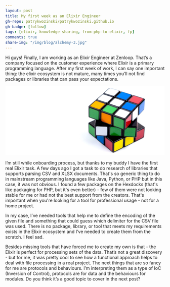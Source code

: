 ```yaml
---
layout: post
title: My first week as an Elixir Engineer
gh-repo: patrykwozinski/patrykwozinski.github.io
gh-badge: [follow]
tags: [elixir, knowledge sharing, from-php-to-elixir, fp]
comments: true
share-img: "/img/blog/alchemy-3.jpg"
---
```


Hi guys!
Finally, I am working as an Elixir Engineer at Zenloop. That’s a company focused on the customer experience where Elixir is a primary programming language. After my first week of work, I can say one important thing: the elixir ecosystem is not mature, many times you’ll not find packages or libraries that can pass your expectations.

<p align="center">
    <img src="/img/blog/alchemy-3.jpg" alt="Alchemy"/>
</p>

I’m still while onboarding process, but thanks to my buddy I have the first real Elixir task. A few days ago I got a task to do research of libraries that supports parsing CSV and XLSX documents. That's so generic thing to do in mainstream programming languages like Java, Python, or PHP but in this case, it was not obvious. I found a few packages on the Hexdocks (that's like packaging for PHP, but it's even better) - few of them were not looking stable for me or had not the best support from the creators. That's important when you're looking for a tool for professional usage - not for a home project.

In my case, I’ve needed tools that help me to define the encoding of the given file and something that could guess which delimiter for the CSV file was used. There is no package, library, or tool that meets my requirements exists in the Elixir ecosystem and I’ve needed to create them from the scratch. I feel sad.

Besides missing tools that have forced me to create my own is that - the Elixir is perfect for processing sets of the data. That’s not a great discovery - but for me, it was pretty cool to see how a functional approach helps to deal with file processing in a real project. The next things that are so fancy for me are protocols and behaviours. I’m interpreting them as a type of IoC (Inversion of Control), protocols are for data and the behaviours for modules. Do you think it’s a good topic to cover in the next post?
